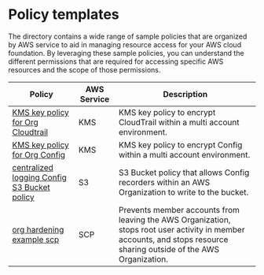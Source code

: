 # Policy templates

The directory contains a wide range of sample policies that are organized by AWS service to aid in managing resource access for your AWS cloud foundation. By leveraging these sample policies, you can understand the different permissions that are required for accessing specific AWS resources and the scope of those permissions.

| Policy | AWS Service | Description |
| -------- | ----------- | ----------- |
| [KMS key policy for Org Cloudtrail](./kms/kms-key-policy-for-org-cloudtrail/) | KMS | KMS key policy to encrypt CloudTrail within a multi account environment. |
| [KMS key policy for Org Config](./kms/kms-key-policy-for-org-config/) | KMS | KMS key policy to encrypt Config within a multi account environment. |
| [centralized logging Config S3 Bucket policy](./s3/centralized-logging-config-s3-bucket-policy/) | S3 | S3 Bucket policy that allows Config recorders within an AWS Organization to write to the bucket. |
| [org hardening example scp](./service-control-policies/org-hardening-example/) | SCP | Prevents member accounts from leaving the AWS Organization, stops root user activity in member accounts, and stops resource sharing outside of the AWS Organization. |
